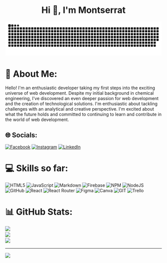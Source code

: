<h1 align="center">Hi 👋, I'm Montserrat</h1>

<!--- snake -->
<div align="center">
  <img  src="https://github.com/1999AZZAR/1999AZZAR/blob/main/resources/img/grid-snake.svg"
       alt="snake" /></a>
</div>

# 💫 About Me:
Hello! I'm an enthusiastic developer taking my first steps into the exciting universe of web development. Despite my initial background in chemical engineering, I've discovered an even deeper passion for web development and the creation of technological solutions. I'm enthusiastic about tackling challenges with an analytical and creative perspective. I'm excited about what the future holds and committed to continuing to learn and contribute in the world of web development.


## :globe_with_meridians: Socials:
[![Facebook](https://img.shields.io/badge/Facebook-%231877F2.svg?logo=Facebook&logoColor=white)](https://facebook.com/people/Christian-Poblano/pfbid02gHYvE3y9VMEfDRtv5MxjRSwmBb9q1eYwhzgoADAevp4jQ9cTSFaum7Z84ju1xuxJl/?mibextid=ZbWKwL) [![Instagram](https://img.shields.io/badge/Instagram-%23E4405F.svg?logo=Instagram&logoColor=white)](https://instagram.com/christian.poblano/?utm_source=qr&igshid=ZDc4ODBmNjlmNQ%3D%3D) [![LinkedIn](https://img.shields.io/badge/LinkedIn-%230077B5.svg?logo=linkedin&logoColor=white)](https://linkedin.com/in/montserrat-poblano/) 

# :computer: Skills so far:
![HTML5](https://img.shields.io/badge/html5-%23E34F26.svg?style=for-the-badge&logo=html5&logoColor=white) ![JavaScript](https://img.shields.io/badge/javascript-%23323330.svg?style=for-the-badge&logo=javascript&logoColor=%23F7DF1E) ![Markdown](https://img.shields.io/badge/markdown-%23000000.svg?style=for-the-badge&logo=markdown&logoColor=white) ![Firebase](https://img.shields.io/badge/firebase-%23039BE5.svg?style=for-the-badge&logo=firebase) ![NPM](https://img.shields.io/badge/NPM-%23000000.svg?style=for-the-badge&logo=npm&logoColor=white) ![NodeJS](https://img.shields.io/badge/node.js-6DA55F?style=for-the-badge&logo=node.js&logoColor=white) ![GitHub](https://img.shields.io/badge/GitHub-%23121011.svg?style=for-the-badge&logo=github&logoColor=white) ![React](https://img.shields.io/badge/react-%2320232a.svg?style=for-the-badge&logo=react&logoColor=%2361DAFB) ![React Router](https://img.shields.io/badge/React_Router-CA4245?style=for-the-badge&logo=react-router&logoColor=white) 	![Figma](https://img.shields.io/badge/figma-%23F24E1E.svg?style=for-the-badge&logo=figma&logoColor=white) ![Canva](https://img.shields.io/badge/Canva-%2300C4CC.svg?style=for-the-badge&logo=Canva&logoColor=white) ![GIT](https://img.shields.io/badge/Git-fc6d26?style=for-the-badge&logo=git&logoColor=white) ![Trello](https://img.shields.io/badge/Trello-%23026AA7.svg?style=for-the-badge&logo=Trello&logoColor=white)
# :bar_chart: GitHub Stats:
![](https://github-readme-stats.vercel.app/api?username=MontserratPoblano&theme=merko&hide_border=false&include_all_commits=false&count_private=false)<br/>
![](https://github-readme-streak-stats.herokuapp.com/?user=MontserratPoblano&theme=merko&hide_border=false)<br/>
![](https://github-readme-stats.vercel.app/api/top-langs/?username=MontserratPoblano&theme=merko&hide_border=false&include_all_commits=false&count_private=false&layout=compact)


---
[![](https://visitcount.itsvg.in/api?id=MontserratPoblano&icon=6&color=0)](https://visitcount.itsvg.in)

<!-- Proudly created with GPRM ( https://gprm.itsvg.in ) -->
